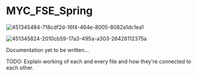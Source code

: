 # MYC_FSE_Spring

![451345484-718cdf2d-16f4-464e-8005-8082a1dc1ea1](https://github.com/user-attachments/assets/94928a67-ccfe-482c-9181-a36965ae1eaa)

![451345824-2010cb59-17a3-495a-a303-26426112375a](https://github.com/user-attachments/assets/96f069e1-14c3-4017-b32c-fdfdd6917e02)

Documentation yet to be written...

TODO: Explain working of each and every file and how they're connected to each other.
